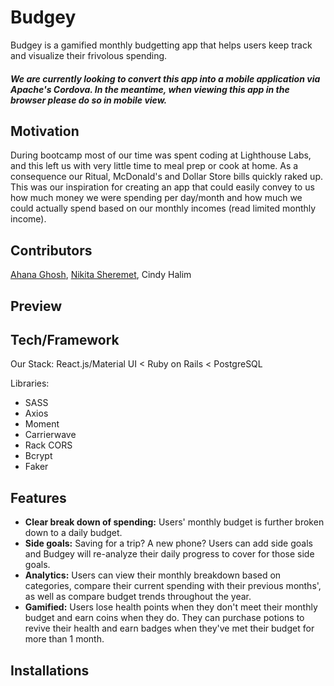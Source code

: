 # Budgey

Budgey is a gamified monthly budgetting app that helps users keep track and visualize their frivolous spending.

##### We are currently looking to convert this app into a mobile application via Apache's Cordova. In the meantime, when viewing this app in the browser please do so in mobile view.

## Motivation

During bootcamp most of our time was spent coding at Lighthouse Labs, and this left us with very little time to meal prep or cook at home. As a consequence our Ritual, McDonald's and Dollar Store bills quickly raked up. This was our inspiration for creating an app that could easily convey to us how much money we were spending per day/month and how much we could actually spend based on our monthly incomes (read limited monthly income).

## Contributors

[Ahana Ghosh](https://github.com/ahana15), [Nikita Sheremet](https://github.com/nikitasheremet), Cindy Halim


## Preview



## Tech/Framework

Our Stack:
React.js/Material UI < Ruby on Rails < PostgreSQL

Libraries:
- SASS
- Axios
- Moment
- Carrierwave
- Rack CORS
- Bcrypt
- Faker

## Features

- **Clear break down of spending:** Users' monthly budget is further broken down to a daily budget.
- **Side goals:** Saving for a trip? A new phone? Users can add side goals and Budgey will re-analyze their daily progress to cover for those side goals.
- **Analytics:** Users can view their monthly breakdown based on categories, compare their current spending with their previous months', as well as compare budget trends throughout the year.
- **Gamified:** Users lose health points when they don't meet their monthly budget and earn coins when they do. They can purchase potions to revive their health and earn badges when they've met their budget for more than 1 month.

## Installations


